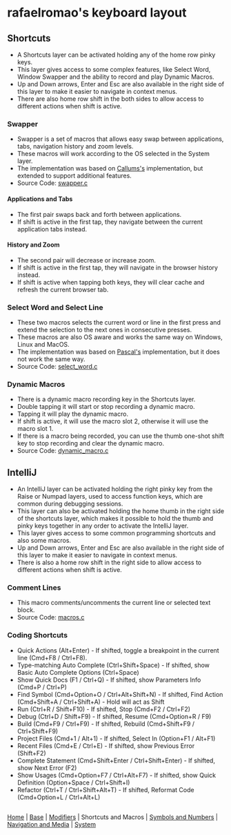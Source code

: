 # rafaelromao's keyboard layout

## Shortcuts

- A Shortcuts layer can be activated holding any of the home row pinky keys.
- This layer gives access to some complex features, like Select Word, Window Swapper and the ability to record and play Dynamic Macros.
- Up and Down arrows, Enter and Esc are also available in the right side of this layer to make it easier to navigate in context menus.
- There are also home row shift in the both sides to allow access to different actions when shift is active.

### Swapper
- Swapper is a set of macros that allows easy swap between applications, tabs, navigation history and zoom levels.
- These macros will work according to the OS selected in the System layer.
- The implementation was based on [Callums's](https://github.com/callum-oakley/qmk_firmware/tree/master/users/callum) implementation, but extended to support additional features.
- Source Code: [swapper.c](../src/qmk/users/rafaelromao/features/swapper.c)
#### Applications and Tabs
- The first pair swaps back and forth between applications.
- If shift is active in the first tap, they navigate between the current application tabs instead.

#### History and Zoom
- The second pair will decrease or increase zoom.
- If shift is active in the first tap, they will navigate in the browser history instead.
- If shift is active when tapping both keys, they will clear cache and refresh the current browser tab.

### Select Word and Select Line
- These two macros selects the current word or line in the first press and extend the selection to the next ones in consecutive presses.
- These macros are also OS aware and works the same way on Windows, Linux and MacOS.
- The implementation was based on [Pascal's](https://github.com/getreuer/qmk-keymap) implementation, but it does not work the same way.
- Source Code: [select_word.c](../src/qmk/users/rafaelromao/features/select_word.c)

### Dynamic Macros
- There is a dynamic macro recording key in the Shortcuts layer.
- Double tapping it will start or stop recording a dynamic macro.
- Tapping it will play the dynamic macro.
- If shift is active, it will use the macro slot 2, otherwise it will use the macro slot 1.
- If there is a macro being recorded, you can use the thumb one-shot shift key to stop recording and clear the dynamic macro.
- Source Code: [dynamic_macro.c](../src/qmk/users/rafaelromao/features/dynamic_macro.c)

## IntelliJ

- An IntelliJ layer can be activated holding the right pinky key from the Raise or Numpad layers, used to access function keys, which are common during debugging sessions.
- This layer can also be activated holding the home thumb in the right side of the shortcuts layer, which makes it possible to hold the thumb and pinky keys together in any order to activate the IntelliJ layer.
- This layer gives access to some common programming shortcuts and also some macros.
- Up and Down arrows, Enter and Esc are also available in the right side of this layer to make it easier to navigate in context menus.
- There is also a home row shift in the right side to allow access to different actions when shift is active.

### Comment Lines

- This macro comments/uncomments the current line or selected text block.
- Source Code: [macros.c](../src/qmk/users/rafaelromao/features/macros.c)

### Coding Shortcuts

- Quick Actions (Alt+Enter) - If shifted, toggle a breakpoint in the current line (Cmd+F8 / Ctrl+F8).
- Type-matching Auto Complete (Ctrl+Shift+Space) - If shifted, show Basic Auto Complete Options (Ctrl+Space)
- Show Quick Docs (F1 / Ctrl+Q) - If shifted, show Parameters Info (Cmd+P / Ctrl+P)
- Find Symbol (Cmd+Option+O / Ctrl+Alt+Shift+N) - If shifted, Find Action (Cmd+Shift+A / Ctrl+Shift+A) - Hold will act as Shift
- Run (Ctrl+R / Shift+F10) - If shifted, Stop (Cmd+F2 / Ctrl+F2)
- Debug (Ctrl+D / Shift+F9) - If shifted, Resume (Cmd+Option+R / F9)
- Build (Cmd+F9 / Ctrl+F9) - If shifted, Rebuild (Cmd+Shift+F9 / Ctrl+Shift+F9)
- Project Files (Cmd+1 / Alt+1) - If shifted, Select In (Option+F1 / Alt+F1)
- Recent Files (Cmd+E / Ctrl+E) - If shifted, show Previous Error (Shift+F2)
- Complete Statement (Cmd+Shift+Enter / Ctrl+Shift+Enter) - If shifted, show Next Error (F2)
- Show Usages (Cmd+Option+F7 / Ctrl+Alt+F7) - If shifted, show Quick Definition (Option+Space / Ctrl+Shift+I)
- Refactor (Ctrl+T / Ctrl+Shift+Alt+T) - If shifted, Reformat Code (Cmd+Option+L / Ctrl+Alt+L)

##
[Home](../readme.md) | 
[Base](base.md) |
[Modifiers](modifiers.md) |
Shortcuts and Macros |
[Symbols and Numbers](symbols.md) |
[Navigation and Media](navigation.md) |
[System](system.md)
